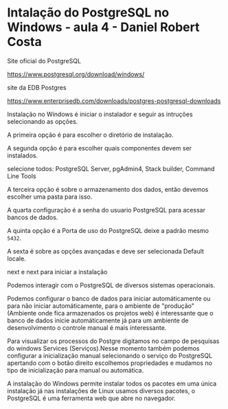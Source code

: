 # Intalação do PostgreSQL no Windows - aula 4 - Daniel Robert Costa

Site oficial do PostgreSQL

https://www.postgresql.org/download/windows/

site da EDB Postgres

https://www.enterprisedb.com/downloads/postgres-postgresql-downloads

Instalação no Windows é iniciar o instalador e seguir as intruções selecionando as opções.

A primeira opção é para escolher o diretório de instalação.

A segunda opção é para escolher quais componentes devem ser instalados.

selecione todos: PostgreSQL Server, pgAdmin4, Stack builder, Command Line Tools

A terceira opção é sobre o armazenamento dos dados, então devemos escolher uma pasta para isso.

A quarta configuração é a senha do usuario PostgreSQL para acessar bancos de dados.

A quinta opção é a Porta de uso do PostgreSQL deixe a padrão mesmo `5432`.

A sexta é sobre as opções avançadas e deve ser selecionada Default locale.

next e next para iniciar a instalação

Podemos interagir com o PostgreSQL de diversos sistemas operacionais.

Podemos configurar o banco de dados para iniciar automáticamente ou para não iniciar automáticamente, para o ambiente de "produção" (Ambiente onde fica armazenados os projetos web) é interessante que o banco de dados inicie automáticamente já para um ambiente de desenvolvimento o controle manual é mais interessante.

Para visualizar os processos do Postgre digitamos no campo de pesquisas do windows Services (Serviços).Nesse momento também podemos configurar a inicialização manual selecionando o serviço do PostgreSQL apertando com o botão direito escolhemos propriedades e mudamos no tipo de inicialização para manual ou automática.

A instalação do Windows permite instalar todos os pacotes em uma única instalação já nas instalações de Linux usamos diversos pacotes, o PostgreSQL é uma ferramenta web que abre no navegador.
